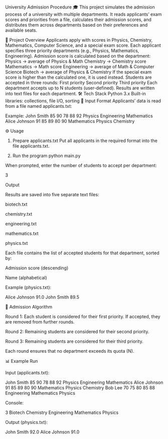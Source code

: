 University Admission Procedure 🎓
This project simulates the admission process of a university with multiple departments.
It reads applicants’ exam scores and priorities from a file, calculates their admission scores, and distributes them across departments based on their preferences and available seats.

📖 Project Overview
Applicants apply with scores in Physics, Chemistry, Mathematics, Computer Science, and a special exam score.
Each applicant specifies three priority departments (e.g., Physics, Mathematics, Engineering).
Admission score is calculated based on the department:
Physics → average of Physics & Math
Chemistry → Chemistry score
Mathematics → Math score
Engineering → average of Math & Computer Science
Biotech → average of Physics & Chemistry
If the special exam score is higher than the calculated one, it is used instead.
Students are accepted in three rounds:
First priority
Second priority
Third priority
Each department accepts up to N students (user-defined).
Results are written into text files for each department.
🛠️ Tech Stack
Python 3.x
Built-in libraries: collections, file I/O, sorting
📂 Input Format
Applicants’ data is read from a file named applicants.txt:

Example: John Smith 85 90 78 88 92 Physics Engineering Mathematics Alice Johnson 91 85 89 80 90 Mathematics Physics Chemistry

⚙️ Usage
1. Prepare applicants.txt
Put all applicants in the required format into the file applicants.txt.

2. Run the program
python main.py


When prompted, enter the number of students to accept per department:

3


Output

Results are saved into five separate text files:

biotech.txt

chemistry.txt

engineering.txt

mathematics.txt

physics.txt

Each file contains the list of accepted students for that department, sorted by:

Admission score (descending)

Name (alphabetical)

Example (physics.txt):

Alice Johnson 91.0
John Smith 89.5


🔄 Admission Algorithm

Round 1: Each student is considered for their first priority. If accepted, they are removed from further rounds.

Round 2: Remaining students are considered for their second priority.

Round 3: Remaining students are considered for their third priority.

Each round ensures that no department exceeds its quota (N).

📊 Example Run

Input (applicants.txt):

John Smith 85 90 78 88 92 Physics Engineering Mathematics
Alice Johnson 91 85 89 80 90 Mathematics Physics Chemistry
Bob Lee 70 75 80 85 88 Engineering Mathematics Physics


Console:

3
Biotech
Chemistry
Engineering
Mathematics
Physics


Output (physics.txt):

John Smith 92.0
Alice Johnson 91.0
